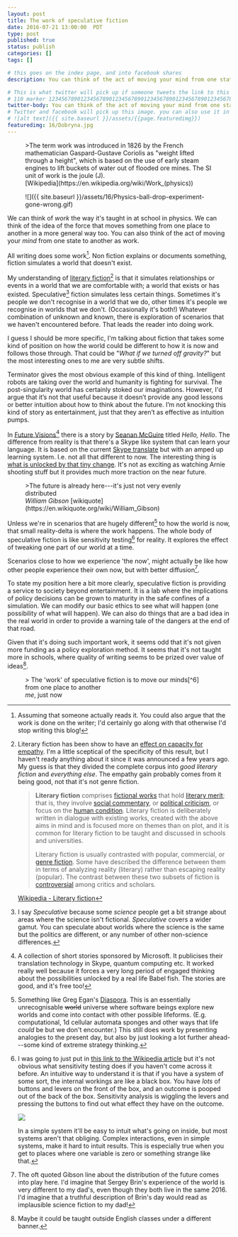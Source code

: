 ```yaml
---
layout: post
title: The work of speculative fiction
date: 2016-07-21 13:00:00  PDT
type: post
published: true
status: publish
categories: []
tags: []

# this goes on the index page, and into facebook shares
description: You can think of the act of moving your mind from one state to another as work

# This is what twitter will pick up if someone tweets the link to this page
# 110 marker 1234567890123456789012345678901234567890123456789012345678901234567890123456789012345678901234567890123456789
twitter-body: You can think of the act of moving your mind from one state to another as work.
# Twitter and facebook will pick up this image. you can also use it in a post with:
# ![alt text]({{ site.baseurl }}/assets/{{page.featuredimg}})
featuredimg: 16/Dobryna.jpg
---
```


<figure class="half-width left small-pop">
>The term work was introduced in 1826 by the French mathematician Gaspard-Gustave Coriolis as "weight lifted through a height", which is based on the use of early steam engines to lift buckets of water out of flooded ore mines. The SI unit of work is the joule (J).
<figcaption>
[Wikipedia](https://en.wikipedia.org/wiki/Work_(physics))
</figcaption>
</figure>

<figure class="half-width right">
![]({{ site.baseurl }}/assets/16/Physics-ball-drop-experiment-gone-wrong.gif)
</figure>


We can think of _work_ the way it's taught in at school in physics. We can think of the idea of the force that moves something from one place to another in a more general way too. You can also think of the act of moving your _mind_ from one state to another as work.

All writing does some work[^1]. Non fiction explains or documents something, fiction simulates a world that doesn't exist.

My understanding of [literary fiction](https://en.wikipedia.org/wiki/Literary_fiction)[^lit] is that it simulates relationships or events in a world that we are comfortable with; a world that exists or has existed.
Speculative[^sf] fiction simulates less certain things. Sometimes it's people we don't recognise in a world that we do, other times it's people we recognise in worlds that we don't. (Occasionally it's both!) Whatever combination of unknown and known, there is exploration of scenarios that we haven't encountered before. That leads the reader into doing work.

I guess I should be more specific, I'm talking about fiction that takes some kind of position on how the world could be different to how it is now and follows those through. That could be "_What if we turned off gravity?_" but the most interesting ones to me are very subtle shifts.

Terminator gives the most obvious example of this kind of thing. Intelligent robots are taking over the world and humanity is fighting for survival. The post-singularity world has certainly stoked our imaginations. However, I'd argue that it’s not that useful because it doesn’t provide any good lessons or better intuition about how to think about the future. I’m not knocking this kind of story as entertainment, just that they aren’t as effective as intuition pumps.

In [Future Visions](http://amzn.to/29KASJy)[^2] there is a story by [Seanan McGuire](http://seananmcguire.com/) titled _Hello, Hello_. The difference from reality is that there's a Skype like system that can learn your language. It is based on the current [Skype translate](https://www.skype.com/en/features/skype-translator/) but with an amped up learning system. I.e. not all that different to now. The interesting thing is [what is unlocked by that tiny change](https://notionparallax.co.uk/2016/progress-enabling-more-progress). It's not as exciting as watching Arnie shooting stuff but it provides much more traction on the near future.

<figure class="half-width right small-pop">
>The future is already here---it's just not very evenly distributed
<figcaption >
<cite>William Gibson</cite> [wikiquote](https://en.wikiquote.org/wiki/William_Gibson)
</figcaption>
</figure>

Unless we're in scenarios that are hugely different[^3] to how the world is now, that small reality-delta is where the work happens. The whole body of speculative fiction is like sensitivity testing[^4] for reality. It explores the effect of tweaking one part of our world at a time.

Scenarios close to how we experience 'the now', might actually be like how other people experience their own now, but with better diffusion[^5].

To state my position here a bit more clearly, speculative fiction is providing a service to society beyond entertainment. It is a lab where the implications of policy decisions can be grown to maturity in the safe confines of a simulation. We can modify our basic ethics to see what will happen (one possibility of what will happen). We can also do things that are a bad idea in the real world in order to provide a warning tale of the dangers at the end of that road.

Given that it's doing such important work, it seems odd that it's not given more funding as a policy exploration method. It seems that it's not taught more in schools, where quality of writing seems to be prized over value of ideas[^schools].

<figure>
> The 'work' of speculative fiction is to move our minds[^6] from one place to another
<figcaption >
<cite>me</cite>, just now
</figcaption>
</figure>

[^schools]: Maybe it could be taught outside English classes under a different banner.

[^6]: This opens up a realm of SF physics. Certain minds are more easily moved (less inertia), but different minds would be moved by different amounts. Stories would have different abilities to move minds per page, perhaps this could be thought of as power? And so on.


[^5]: The oft quoted Gibson line about the distribution of the future comes into play here. I'd imagine that Sergey Brin's experience of the world is very different to my dad's, even though they both live in the same 2016. I'd imagine that a truthful description of Brin's day would read as implausible science fiction to my dad!

[^4]: I was going to just put in [this link to the Wikipedia article](https://en.wikipedia.org/wiki/Sensitivity_analysis) but it's not obvious what sensitivity testing does if you haven't come across it before. An intuitive way to understand it is that if you have a system of some sort, the internal workings are like a black box. You have _lots_ of buttons and levers on the front of the box, and an outcome is pooped out of the back of the box. Sensitivity analysis is wiggling the levers and pressing the buttons to find out what effect they have on the outcome.

    [![](https://upload.wikimedia.org/wikipedia/commons/b/be/Hoekens_linkage_animated.gif)](https://en.wikipedia.org/wiki/Chebyshev%27s_Lambda_Mechanism)

    In a simple system it'll be easy to intuit what's going on inside, but most systems aren't that obliging. Complex interactions, even in simple systems, make it hard to intuit results. This is especially true when you get to places where one variable is zero or something strange like that.


[^3]: Something like Greg Egan's [Diaspora](http://amzn.to/29Q41mW). This is an essentially unrecognisable <strike>world</strike> universe where software beings explore new worlds and come into contact with other possible lifeforms. (E.g. computational, 1d cellular automata sponges and other ways that life _could_ be but we don't encounter.) This still does work by presenting analogies to the present day, but also by just looking a lot further ahead---some kind of extreme strategy thinking.

[^2]: A collection of short stories sponsored by Microsoft. It publicises their translation technology in Skype, quantum computing etc. It worked really well because it forces a very long period of engaged thinking about the possibilities unlocked by a real life Babel fish. The stories are good, and it's free too!

[^1]: Assuming that someone actually reads it. You could also argue that the work is done on the writer; I'd certainly go along with that otherwise I'd stop writing this blog!

[^lit]: Literary fiction has been show to have an [effect on capacity for empathy](http://well.blogs.nytimes.com/2013/10/03/i-know-how-youre-feeling-i-read-chekhov/?_r=0). I'm a little sceptical of the specificity of this result, but I haven't ready anything about it since it was announced a few years ago. My guess is that they divided the complete corpus into _good literary fiction_ and _everything else_. The empathy gain probably comes from it being good, not that it's not genre fiction.

    ><b>Literary fiction</b> comprises <a href="/wiki/Fiction" title="Fiction">fictional works</a> that hold <a href="/wiki/Literary_merit" title="Literary merit">literary merit</a>; that is, they involve <a href="/wiki/Social_commentary" title="Social commentary">social commentary</a>, or <a href="/wiki/Political_criticism" title="Political criticism">political criticism</a>, or focus on the <a href="/wiki/Human_condition" title="Human condition">human condition</a>. Literary fiction is deliberately written in dialogue with existing works, created with the above aims in mind and is focused more on themes than on plot, and it is common for literary fiction to be taught and discussed in schools and universities.
    > 
    >Literary fiction is usually contrasted with popular, commercial, or <a href="/wiki/Genre_fiction" title="Genre fiction">genre fiction</a>. Some have described the difference between them in terms of analyzing reality (literary) rather than escaping reality (popular). The contrast between these two subsets of fiction is <a href="/wiki/Western_canon#Debate" title="Western canon">controversial</a> among critics and scholars.

    [Wikipedia - Literary fiction](https://en.wikipedia.org/wiki/Literary_fiction)

[^sf]: I say _Speculative_ because some _science_ people get a bit strange about areas where the science isn't fictional. _Speculative_ covers a wider gamut. You can speculate about worlds where the science is the same but the politics are different, or any number of other non-science differences.